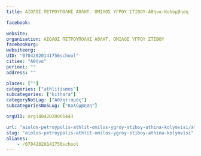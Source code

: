 ```yaml
---
title: ΑΙΟΛΟΣ ΠΕΤΡΟΥΠΟΛΗΣ ΑΘΛΗΤ. ΟΜΙΛΟΣ ΥΓΡΟΥ ΣΤΙΒΟΥ-Αθήνα-Κολύμβηση

facebook:

website:
organisation: ΑΙΟΛΟΣ ΠΕΤΡΟΥΠΟΛΗΣ ΑΘΛΗΤ. ΟΜΙΛΟΣ ΥΓΡΟΥ ΣΤΙΒΟΥ
facebookorg:
websiteorg:
UID: "07042020141756school"
cities: "Αθήνα"
perioxi: ""
address: ""

places: [""]
categories: ["athlitismos"]
subcategories: ["kithara"]
categoryNoSLug: ["Αθλητισμός"]
subcategoriesNoSLug: ["Κολύμβηση"]

orgUID: org14042020001443

url: "aiolos-petroypolis-athlit-omilos-ygroy-stiboy-athina-kolymvisi/athina//"
slug: "aiolos-petroypolis-athlit-omilos-ygroy-stiboy-athina-kolymvisi"
aliases:
    - /07042020141756school
---
```





